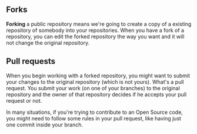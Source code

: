 ## Forks

**Forking** a public repository means we're going to create a copy of a existing
repository of somebody into your repositories. When you have a fork of a
repository, you can edit the forked repository the way you want and it will not
change the original repository.

## Pull requests

When you begin working with a forked repository, you might want to submit your
changes to the original repository (which is not yours). What's a pull request.
You submit your work (on one of your branches) to the original repository and
the owner of that repository decides if he accepts your pull request or not.

In many situations, if you're trying to contribute to an Open Source code, you
might need to follow some rules in your pull request, like having just one
commit inside your branch.
